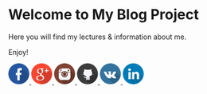 # Welcome to My Blog Project

Here you will find my lectures & information about me.

Enjoy!

<a href="http://facebook.com/almaztukenov">
  <img src="img/1473647094_facebook.png" width="42px" height="42px"">
</a>
<a href="https://plus.google.com/+almaztukenov">
  <img src="img/1473647108_googleplus.png" width="42px" height="42px"">
</a>
<a href="http://instagram.com/atukenov">
  <img src="img/1473647104_instagram.png" width="42px" height="42px"">
</a>
<a href="http://github.com/atukenov">
  <img src="img/1473647117_github.png" width="42px" height="42px"">
</a>
<a href="http://vk.com/almaztukenov">
  <img src="img/1473647119_vkontakte.png" width="42px" height="42px"">
</a>
<a href="http://linkedin.com/atukenov">
  <img src="img/1473647114_linkedin.png" width="42px" height="42px"">
</a>
